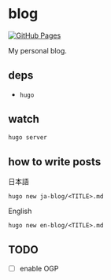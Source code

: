 # blog

[![GitHub Pages](https://github.com/diohabara/diohabara.github.io/actions/workflows/gh-pages.yml/badge.svg)](https://github.com/diohabara/diohabara.github.io/actions/workflows/gh-pages.yml)

My personal blog.

## deps

- `hugo`

## watch

```sh
hugo server
```

## how to write posts

日本語

```shell
hugo new ja-blog/<TITLE>.md
```

English

```shell
hugo new en-blog/<TITLE>.md
```

## TODO

- [ ] enable OGP
